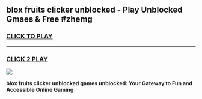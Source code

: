 
## blox fruits clicker unblocked - Play Unblocked Gmaes & Free #zhemg
<h3>
<a href="https://news.freeplayer.one?title=blox_fruits_clicker_unblocked&ref=27F">CLICK TO PLAY</a></h3>
<hr>

<h3>
<a href="https://news.freeplayer.one?title=blox_fruits_clicker_unblocked&ref=27F">CLICK 2 PLAY</a>
  
</h3>

<a href="https://news.freeplayer.one?title=blox_fruits_clicker_unblocked&ref=27F/"><img src="https://clearcache.store/games.png"></a>


**blox fruits clicker unblocked games unblocked: Your Gateway to Fun and Accessible Online Gaming**

